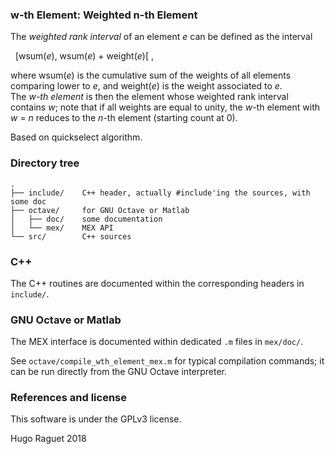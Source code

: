 ### w-th Element: Weighted n-th Element

The _weighted rank interval_ of an element _e_ can be defined as the interval

     [wsum(_e_), wsum(_e_) + weight(_e_)[ ,

where wsum(_e_) is the cumulative sum of the weights of all elements comparing
lower to _e_, and weight(_e_) is the weight associated to _e_.  
The _w-th element_ is then the element whose weighted rank interval contains _w_;
note that if all weights are equal to unity, the _w_-th element with _w_ = _n_ reduces to the _n_-th element (starting count at 0).  

Based on quickselect algorithm.  

### Directory tree
    .   
    ├── include/    C++ header, actually #include'ing the sources, with some doc  
    ├── octave/     for GNU Octave or Matlab  
    │   ├── doc/    some documentation  
    │   └── mex/    MEX API  
    └── src/        C++ sources

### C++
The C++ routines are documented within the corresponding headers in `include/`.  

### GNU Octave or Matlab
The MEX interface is documented within dedicated `.m` files in `mex/doc/`.  

See `octave/compile_wth_element_mex.m` for typical compilation commands; it can be run directly from the GNU Octave interpreter.  

### References and license
This software is under the GPLv3 license.  

Hugo Raguet 2018  
